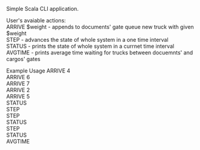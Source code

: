 Simple Scala CLI application.

User's avaiable actions:  
ARRIVE $weight - appends to documents' gate queue new truck with given $weight  
STEP           - advances the state of whole system in a one time interval  
STATUS         - prints the state of whole system in a currnet time interval  
AVGTIME        - prints average time waiting for trucks between docuemnts' and cargos' gates  

Example Usage
ARRIVE 4  
ARRIVE 6  
ARRIVE 7  
ARRIVE 2  
ARRIVE 5  
STATUS  
STEP  
STEP  
STATUS  
STEP  
STATUS  
AVGTIME  
